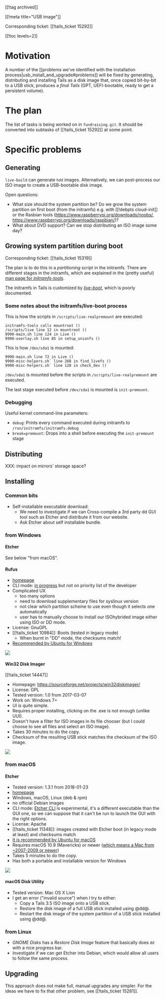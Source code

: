 [[!tag archived]]

[[!meta title="USB image"]]

Corresponding ticket: [[!tails_ticket 15292]]

[[!toc levels=2]]

# Motivation

A number of the
[[problems we've identified with the installation process|usb_install_and_upgrade#problems]]
will be fixed by generating, distributing and installing Tails as
a disk image that, once copied bit-by-bit to a USB stick, produces
a _final Tails_ (GPT, UEFI-bootable, ready to get a persistent
volume).

# The plan

The list of tasks is being worked on in `fundraising.git`.
It should be converted into subtasks of [[!tails_ticket 15292]] at
some point.

# Specific problems

## Generating

`live-build` can generate `hdd` images. Alternatively, we can
post-process our ISO image to create a USB-bootable disk image.

Open questions:

 - What size should the system partition be? Do we grow the system
   partition on first boot (from the initramfs) e.g.
   with [[!debpts cloud-init]] or the Rasbian tools
   (<https://www.raspberrypi.org/downloads/noobs/>,
   <https://www.raspberrypi.org/downloads/raspbian/>)?
 - What about DVD support? Can we stop distributing an ISO image
   some day?

## Growing system partition during boot

Corresponding ticket: [[!tails_ticket 15319]]

The plan is to do this in a _partitioning_ script in the initramfs. There are different stages in the initramfs, which are explained in the (pretty useful) [man page for _initramfs-tools_](http://manpages.ubuntu.com/manpages/xenial/man8/initramfs-tools.8.html).

The initramfs in Tails is customized by [_live-boot_](http://manpages.ubuntu.com/manpages/xenial/man7/live-boot.7.html), which is poorly documented. 

### Some notes about the initramfs/live-boot process

This is how the scripts in `/scripts/live-realpremount` are executed:

    initramfs-tools calls mountroot ()
    /scripts/live line 12 in mountroot ()
    9990-main.sh line 124 in Live ()
    9990-overlay.sh line 85 in setup_unionfs ()

This is how `/dev/sda1` is mounted:

    9990-main.sh line 72 in Live ()
    9990-misc-helpers.sh` line 268 in find_livefs ()
    9990-misc-helpers.sh` line 128 in check_dev ()

`/dev/sda1` is mounted before the scripts in `/scripts/live-realpremount` are executed.

The last stage executed before `/dev/sda1` is mounted is `init-premount`.

### Debugging

Useful kernel command-line parameters:

* `debug`: Prints every command executed during initramfs to `/run/initramfs/initramfs.debug`
* `break=premount`: Drops into a shell before executing the `init-premount` stage

## Distributing

XXX: impact on mirrors' storage space?

## Installing

### Common bits

* Self-installable executable download:
  - We need to investigate if we can Cross-compile a 3rd party dd GUI
    tool such as Etcher and distribute it from our website.
  - Ask Etcher about self installable bundle.

### from Windows

#### Etcher

See below "from macOS".

<a id="rufus"></a>

#### Rufus

- [homepage](https://rufus.akeo.ie)
- CLI mode: [in progress](https://github.com/pbatard/rufus/issues/111) but not on priority list of the developer
- Complicated UX
  - too many options
  - need to download supplementary files for syslinux version
  - not clear which partition scheme to use even though it selects one
    automatically
  - user has to manually choose to install our ISOhybrided image either using
    ISO or DD mode.
- License: GnuGPL
- [[!tails_ticket 10984]]: Boots (tested in legacy mode)
  - When burnt in "DD" mode, the checksums match!
- [Recommended by Ubuntu for Windows](https://tutorials.ubuntu.com/tutorial/tutorial-create-a-usb-stick-on-windows#1)

<img src="https://rufus.akeo.ie/pics/rufus_en.png"/>

<a id="win32-disk-imager"></a>

#### Win32 Disk Imager

[[!tails_ticket 14447]]

- Homepage: <https://sourceforge.net/projects/win32diskimager/>
- License: GPL
- Tested version: 1.0 from 2017-03-07
- Work on: Windows 7+
- UI is quite simple.
- Requires proper installing, clicking on the .exe is not enough (unlike
  UUI).
- Doesn't have a filter for ISO images in its file chooser (but I could
  choose to see all files and select an ISO image).
- Takes 30 minutes to do the copy.
- Checksum of the resulting USB stick matches the checksum of the ISO image.

<img src="https://labs.riseup.net/code/attachments/download/1885/Win32%20Disk%20Imager.png"/>

### from macOS

<a id="etcher"></a>

#### Etcher

 - Tested version: 1.3.1 from 2018-01-23
 - [homepage](https://etcher.io)
 - Windows, macOS, Linux (deb & rpm)
 - no official Debian images
 - CLI mode: [Etcher CLI](https://etcher.io/cli/) is experimental, it's a
   different executable than the GUI one, so we can suppose that it can't be run
   to launch the GUI with the right options.
 - License: Apache
 - [[!tails_ticket 11348]]: images created with Etcher boot (in legacy mode at least) and checksums match
 - [It is recommended by Ubuntu for macOS](https://tutorials.ubuntu.com/tutorial/tutorial-create-a-usb-stick-on-macos#3)
 - Requires macOS 10.9 (Mavericks) or newer
   ([which means a Mac from ~2007-2009 or newer](https://support.apple.com/kb/SP702?locale=en_US))
 - Takes 5 minutes to do the copy.
 - Has both a portable and installable version for Windows

<img src="https://etcher.io/static/screenshot.gif"/>

<a id="macos-disk-utility"></a>

#### macOS Disk Utility

- Tested version: Mac OS X Lion
- I get an error ("invalid source") when I try to either:
  - Copy a Tails 3.5 ISO image onto a USB stick.
  - Restore the disk image of a full USB stick installed using @dd@.
  - Restart the disk image of the system partition of a USB stick installed using @dd@.

### from Linux

* _GNOME Disks_ has a _Restore Disk Image_ feature that basically does
  `dd` with a nice progress bar.
* Investigate if we can get Etcher into Debian, which would allow all
  users to follow the same process.

## Upgrading

This approach does not make full, manual upgrades any simpler. For the
ideas we have to fix that other problem, see [[!tails_ticket 15281]].
